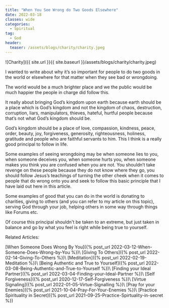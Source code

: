 ```yaml
---
title: "When You See Wrong do Two Goods Elsewhere"
date: 2022-03-18
classes: wide
categories:
  - Spiritual 
tag:
  - God
header: 
  teaser: /assets/blogs/charity/charity.jpeg
---
```


![Charity]({{ site.url }}{{ site.baseurl }}/assets/blogs/charity/charity.jpeg)

I wanted to write about why it’s so important for people to do two goods in the world or elsewhere for that matter when they see bad or wrongdoing.

The world would be a much brighter place and we the public would be much happier the people in charge did follow this.

It really about bringing God’s kingdom upon earth because earth should be a place which is God’s kingdom and not the kingdom of chaos, destruction, corruption, liars, manipulators, thieves, hateful, hurtful people because that’s not what God’s kingdom should be.

God’s kingdom should be a place of love, compassion, kindness, peace, order, beauty, joy, forgiveness, generosity, righteousness, holiness, gratitude and people who are faithful servants to him. This I think is a really good principal to follow in life.

Some examples of seeing wrongdoing may be when someone lies to you, when someone deceives you, when someone hurts you, when someone makes you think you are confused when you are not. You shouldn’t take revenge on these people because they do not know where they go, you should follow Jesus’s teachings of turning the other cheek when it comes to people that do wrong onto you and seek to follow this basic principle that I have laid out here in this article. 

Some examples of good that you can do in the world is donating to charities, giving to others (and you can refer to my article on this topic), serving God through your job, helping others in some way through things like Forums etc.

Of course this principal shouldn't be taken to an extreme, but just taken in balance and go by what you feel is right while being true to yourself.

Related Articles:

[When Someone Does Wrong By You]({% post_url 2022-03-12-When-Someone-Does-Wrong-by-You %})\\
[Giving To Others]({% post_url 2022-02-14-Giving-To-Others %})\\
[Meditation]({% post_url 2022-02-19-Meditation %})\\
[Being Authentic and True to Yourself]({% post_url 2022-03-08-Being-Authentic-and-True-to-Yourself %})\\
[Finding your Ideal Partner]({% post_url 2022-03-04-Finding-your-Ideal-Partner %})\\
[Self Forgiveness]({% post_url 2020-12-17-Self-Forgiveness %})\\
[Virtue Signaling]({% post_url 2022-01-05-Virtue-Signalling %})\\
[Pray for your Enemies]({% post_url 2021-10-04-Pray-For-Your-Enemies %})\\
[Practice Spirituality in Secret]({% post_url 2021-09-25-Practice-Spirtuality-in-secret %})




